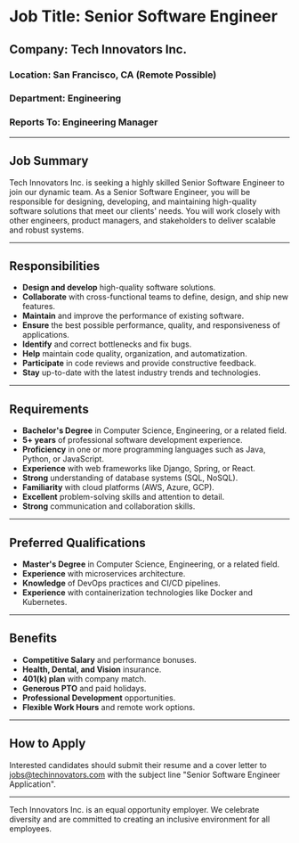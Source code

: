 # Job Title: Senior Software Engineer

## Company: Tech Innovators Inc.

### Location: San Francisco, CA (Remote Possible)

### Department: Engineering

### Reports To: Engineering Manager

---

## Job Summary

Tech Innovators Inc. is seeking a highly skilled Senior Software Engineer to join our dynamic team. As a Senior Software Engineer, you will be responsible for designing, developing, and maintaining high-quality software solutions that meet our clients' needs. You will work closely with other engineers, product managers, and stakeholders to deliver scalable and robust systems.

---

## Responsibilities

- **Design and develop** high-quality software solutions.
- **Collaborate** with cross-functional teams to define, design, and ship new features.
- **Maintain** and improve the performance of existing software.
- **Ensure** the best possible performance, quality, and responsiveness of applications.
- **Identify** and correct bottlenecks and fix bugs.
- **Help** maintain code quality, organization, and automatization.
- **Participate** in code reviews and provide constructive feedback.
- **Stay** up-to-date with the latest industry trends and technologies.

---

## Requirements

- **Bachelor's Degree** in Computer Science, Engineering, or a related field.
- **5+ years** of professional software development experience.
- **Proficiency** in one or more programming languages such as Java, Python, or JavaScript.
- **Experience** with web frameworks like Django, Spring, or React.
- **Strong** understanding of database systems (SQL, NoSQL).
- **Familiarity** with cloud platforms (AWS, Azure, GCP).
- **Excellent** problem-solving skills and attention to detail.
- **Strong** communication and collaboration skills.

---

## Preferred Qualifications

- **Master's Degree** in Computer Science, Engineering, or a related field.
- **Experience** with microservices architecture.
- **Knowledge** of DevOps practices and CI/CD pipelines.
- **Experience** with containerization technologies like Docker and Kubernetes.

---

## Benefits

- **Competitive Salary** and performance bonuses.
- **Health, Dental, and Vision** insurance.
- **401(k) plan** with company match.
- **Generous PTO** and paid holidays.
- **Professional Development** opportunities.
- **Flexible Work Hours** and remote work options.

---

## How to Apply

Interested candidates should submit their resume and a cover letter to [jobs@techinnovators.com](mailto:jobs@techinnovators.com) with the subject line "Senior Software Engineer Application".

---

Tech Innovators Inc. is an equal opportunity employer. We celebrate diversity and are committed to creating an inclusive environment for all employees.

